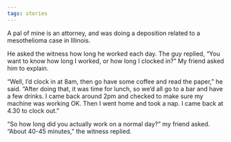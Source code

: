 ```yaml
---
tags: stories
---
```


<p>A pal of mine is an attorney, and was doing a deposition related to a mesothelioma case in Illinois.</p>

<p>He asked the witness how long he worked each day. The guy replied, “You want to know how long I worked, or how long I clocked in?” My friend asked him to explain.</p>

<p>“Well, I’d clock in at 8am, then go have some coffee and read the paper,” he said. “After doing that, it was time for lunch, so we’d all go to a bar and have a few drinks. I came back around 2pm and checked to make sure my machine was working OK. Then I went home and took a nap. I came back at 4.30 to clock out.”</p>

<p>“So how long did you actually work on a normal day?” my friend asked. “About 40-45 minutes,” the witness replied.</p>